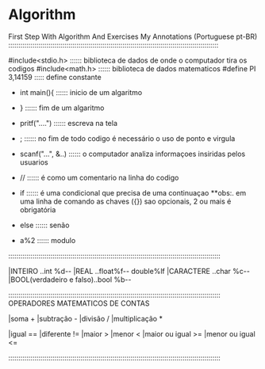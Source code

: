 # Algorithm
First Step With Algorithm
And Exercises
My Annotations (Portuguese pt-BR)
:::::::::::::::::::::::::::::::::::::::::::::::::::::::::::::::::::::::::::::::::::::::::::::::::::::::::

 #include<stdio.h> :::::: biblioteca de dados de onde o computador tira os codigos
 #include<math.h>  :::::: biblioteca de dados matematicos
 #define PI 3,14159 ::::: define constante 

-    int main(){       :::::: inicio de um algaritmo 
-    }                 :::::: fim de um algaritmo 


-    pritf("....")     :::::: escreva na tela
-    ;                 :::::: no fim de todo codigo é necessário o uso de ponto e virgula 
-    scanf("...", &..) :::::: o computador analiza informaçoes insiridas pelos usuarios 
-    //                :::::: é como um comentario na linha do codigo
-    if                :::::: é uma condicional que precisa de uma continuaçao 
                    **obs:. em  uma linha de comando as chaves ({}) sao opcionais, 2 ou mais é obrigatória
-    else              :::::: senão  
-    a%2               :::::: modulo 
      
::::::::::::::::::::::::::::::::::::::::::::::::::::::::::::::::::::::::::::::::::::::::::::::::::::::::::

  |INTEIRO                 ..int  %d--
  |REAL                    ..float%f-- double%lf
  |CARACTERE               ..char %c--
  |BOOL(verdadeiro e falso)..bool %b--

::::::::::::::::::::::::::::::::::::::::::::::::::::::::::::::::::::::::::::::::::::::::::::::::::::::::::
 OPERADORES MATEMATICOS DE CONTAS

|soma          +
|subtração     -
|divisão       / 
|multiplicação *
 
|igual         == 
|diferente     !=
|maior          > 
|menor          <
|maior ou igual >=
|menor ou igual <=

::::::::::::::::::::::::::::::::::::::::::::::::::::::::::::::::::::::::::::::::::::::::::::::::::::::::::

